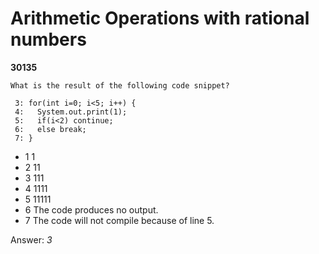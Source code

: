 Arithmetic Operations with rational numbers
===========================================
**30135**
```
What is the result of the following code snippet? 
 
 3: for(int i=0; i<5; i++) { 
 4:   System.out.print(1); 
 5:   if(i<2) continue; 
 6:   else break; 
 7: }
```


- 1 1
- 2 11
- 3 111
- 4 1111
- 5 11111
- 6 The code produces no output.
- 7 The code will not compile because of line 5.

Answer: *3*

